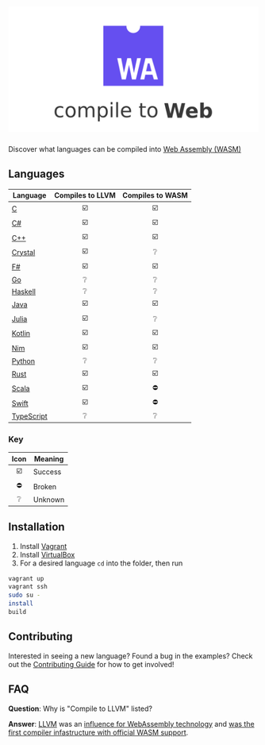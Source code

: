 # ![Compile to Web](compile-to-web.png)

Discover what languages can be compiled into [Web Assembly (WASM)](http://webassembly.org)

## Languages

| Language                  |    Compiles to LLVM     |    Compiles to WASM     |
| ------------------------- | :---------------------: | :---------------------: |
| [C](C/)                   | :ballot_box_with_check: | :ballot_box_with_check: |
| [C#](C%23/)               | :ballot_box_with_check: | :ballot_box_with_check: |
| [C++](C++/)               | :ballot_box_with_check: | :ballot_box_with_check: |
| [Crystal](Crystal/)       | :ballot_box_with_check: |     :grey_question:     |
| [F#](F%23/)               | :ballot_box_with_check: | :ballot_box_with_check: |
| [Go](Go/)                 |     :grey_question:     |     :grey_question:     |
| [Haskell](Haskell/)       |     :grey_question:     |     :grey_question:     |
| [Java](Java/)             | :ballot_box_with_check: | :ballot_box_with_check: |
| [Julia](Julia/)           | :ballot_box_with_check: |     :grey_question:     |
| [Kotlin](Kotlin/)         | :ballot_box_with_check: | :ballot_box_with_check: |
| [Nim](Nim/)               | :ballot_box_with_check: | :ballot_box_with_check: |
| [Python](Python/)         |     :grey_question:     |     :grey_question:     |
| [Rust](Rust/)             | :ballot_box_with_check: | :ballot_box_with_check: |
| [Scala](Scala/)           | :ballot_box_with_check: |       :no_entry:        |
| [Swift](Swift/)           | :ballot_box_with_check: |       :no_entry:        |
| [TypeScript](TypeScript/) |     :grey_question:     |     :grey_question:     |

### Key

|          Icon           | Meaning |
| :---------------------: | ------- |
| :ballot_box_with_check: | Success |
|       :no_entry:        | Broken  |
|     :grey_question:     | Unknown |

## Installation

1.  Install [Vagrant](https://www.vagrantup.com/downloads.html)
2.  Install [VirtualBox](https://www.virtualbox.org/wiki/Downloads)
3.  For a desired language `cd` into the folder, then run

```sh
vagrant up
vagrant ssh
sudo su -
install
build
```

## Contributing

Interested in seeing a new language? Found a bug in the examples?
Check out the [Contributing Guide](CONTRIBUTING.md) for how to get involved!

## FAQ

**Question**: Why is "Compile to LLVM" listed?

**Answer**: [LLVM](https://llvm.org/) was an [influence for WebAssembly technology](http://webassembly.org/docs/faq/#why-not-just-use-llvm-bitcode-as-a-binary-format) and [was the first compiler infastructure with official WASM support](http://webassembly.org/docs/faq#which-compilers-can-i-use-to-build-webassembly-programs).
